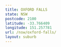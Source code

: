 ```yaml
---
title: OXFORD FALLS
state: NSW
postcode: 2100
latitude: -33.766409
longitude: 151.257781
url: /nsw/oxford-falls/
layout: suburb
---
```


